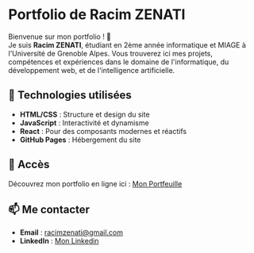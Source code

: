 # Portfolio de Racim ZENATI

Bienvenue sur mon portfolio ! 🎨  
Je suis **Racim ZENATI**, étudiant en 2ème année informatique et MIAGE à l'Université de Grenoble Alpes. Vous trouverez ici mes projets, compétences et expériences dans le domaine de l'informatique, du développement web, et de l'intelligence artificielle.

## 🚀 Technologies utilisées

- **HTML/CSS** : Structure et design du site  
- **JavaScript** : Interactivité et dynamisme  
- **React** : Pour des composants modernes et réactifs  
- **GitHub Pages** : Hébergement du site

## 🔗 Accès

Découvrez mon portfolio en ligne ici : [Mon Portfeuille](https://racimzz.github.io/Mon_Portfolio/)

## 📫 Me contacter

- **Email** : racimzenati@gmail.com  
- **LinkedIn** : [Mon Linkedin](www.linkedin.com/in/racim-zenati)
